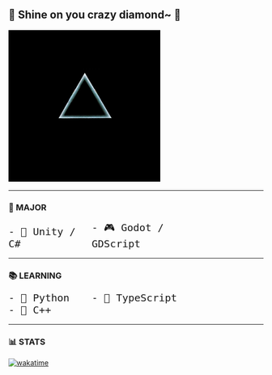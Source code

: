 ## 🌟 Shine on you crazy diamond~ 👋

<img src="assets/moon.gif" alt="Dark Side of the Moon" width="300"/>

---

### 🎯 MAJOR

<p align="left" style="font-size: 16px;">
  <code style="display: inline-block; width: 160px; font-size: 20px;">- 🧠 Unity / C#</code>
  <code style="display: inline-block; width: 200px; font-size: 20px;">- 🎮 Godot / GDScript</code>
</p>

---

### 📚 LEARNING

<p align="left" style="font-size: 16px;">
  <code style="display: inline-block; width: 160px; font-size: 20px;">- 🐍 Python</code>
  <code style="display: inline-block; width: 200px; font-size: 20px;">- 📜 TypeScript</code>
  <code style="display: inline-block; width: 160px; font-size: 20px;">- 🧩 C++</code>
</p>

---

### 📊 STATS  
[![wakatime](https://wakatime.com/badge/user/b1e84d73-c8de-4965-89c1-601e6b64650e.svg)](https://wakatime.com/@b1e84d73-c8de-4965-89c1-601e6b64650e)
